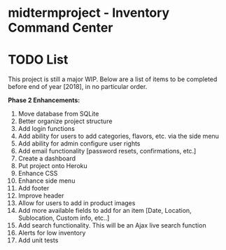 # midtermproject - Inventory Command Center

# TODO List
This project is still a major WIP. Below are a list of items to be completed before end of year [2018], in no particular order.

**Phase 2 Enhancements:**
1. Move database from SQLite
2. Better organize project structure
3. Add login functions
4. Add ability for users to add categories, flavors, etc. via the side menu
5. Add ability for admin configure user rights
6. Add email functionality [password resets, confirmations, etc.]
7. Create a dashboard
8. Put project onto Heroku
9. Enhance CSS
10. Enhance side menu
11. Add footer
12. Improve header
13. Allow for users to add in product images
14. Add more available fields to add for an item [Date, Location, Sublocation, Custom info, etc..]
15. Add search functionality. This will be an Ajax live search function
16. Alerts for low inventory
17. Add unit tests
